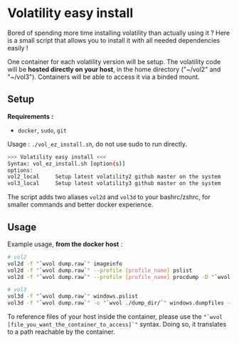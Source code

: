 # Volatility easy install

Bored of spending more time installing volatility than actually using it ? Here is a small script that allows you to install it with all needed dependencies easily !

One container for each volatility version will be setup. The volatility code will be **hosted directly on your host**, in the home directory ("\~/vol2" and "\~/vol3"). Containers will be able to access it via a binded mount.

## Setup

**Requirements :**

- `docker`, `sudo`, `git`

Usage : `./vol_ez_install.sh`, do not use sudo to run directly.

```sh
>>> Volatility easy install <<<
Syntax: vol_ez_install.sh [option(s)]
options:
vol2_local     Setup latest volatility2 github master on the system
vol3_local     Setup latest volatility3 github master on the system
```

The script adds two aliases `vol2d` and `vol3d` to your bashrc/zshrc, for smaller commands and better docker experience.

## Usage

Example usage, **from the docker host** :

```sh
# vol2
vol2d -f "`wvol dump.raw`" imageinfo
vol2d -f "`wvol dump.raw`" --profile [profile_name] pslist
vol2d -f "`wvol dump.raw`" --profile [profile_name] procdump -D "`wvol ./dump_dir/`" -p [pid]

# vol3
vol3d -f "`wvol dump.raw`" windows.pslist
vol3d -f "`wvol dump.raw`" -o "`wvol ./dump_dir/`" windows.dumpfiles --pid [pid]
```

To reference files of your host inside the container, please use the ``` "`wvol [file_you_want_the_container_to_access]`" ``` syntax. Doing so, it translates to a path reachable by the container.
